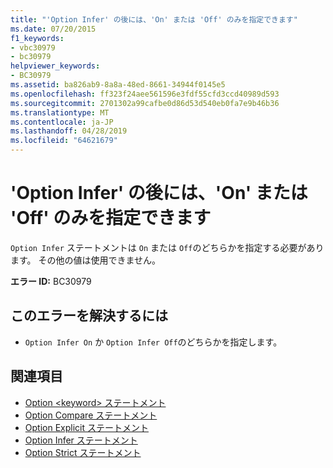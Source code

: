 ```yaml
---
title: "'Option Infer' の後には、'On' または 'Off' のみを指定できます"
ms.date: 07/20/2015
f1_keywords:
- vbc30979
- bc30979
helpviewer_keywords:
- BC30979
ms.assetid: ba826ab9-8a8a-48ed-8661-34944f0145e5
ms.openlocfilehash: ff323f24aee561596e3fdf55cfd3ccd40989d593
ms.sourcegitcommit: 2701302a99cafbe0d86d53d540eb0fa7e9b46b36
ms.translationtype: MT
ms.contentlocale: ja-JP
ms.lasthandoff: 04/28/2019
ms.locfileid: "64621679"
---
```

# <a name="option-infer-can-be-followed-only-by-on-or-off"></a>'Option Infer' の後には、'On' または 'Off' のみを指定できます
`Option Infer` ステートメントは `On` または `Off`のどちらかを指定する必要があります。 その他の値は使用できません。  
  
 **エラー ID:** BC30979  
  
## <a name="to-correct-this-error"></a>このエラーを解決するには  
  
- `Option Infer On` か `Option Infer Off`のどちらかを指定します。  
  
## <a name="see-also"></a>関連項目

- [Option \<keyword> ステートメント](../../visual-basic/language-reference/statements/option-keyword-statement.md)
- [Option Compare ステートメント](../../visual-basic/language-reference/statements/option-compare-statement.md)
- [Option Explicit ステートメント](../../visual-basic/language-reference/statements/option-explicit-statement.md)
- [Option Infer ステートメント](../../visual-basic/language-reference/statements/option-infer-statement.md)
- [Option Strict ステートメント](../../visual-basic/language-reference/statements/option-strict-statement.md)

